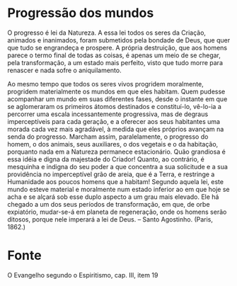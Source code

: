 # Progressão dos mundos

O progresso é lei da Natureza. A essa lei todos os seres da Criação, animados e inanimados, foram submetidos pela bondade de Deus, que quer que tudo se engrandeça e prospere. A própria destruição, que aos homens parece o termo final de todas as coisas, é apenas um meio de se chegar, pela transformação, a um estado mais perfeito, visto que tudo morre para renascer e nada sofre o aniquilamento.

Ao mesmo tempo que todos os seres vivos progridem moralmente, progridem materialmente os mundos em que eles habitam. Quem pudesse acompanhar um mundo em suas diferentes fases, desde o instante em que se aglomeraram os primeiros átomos destinados e constituí-lo, vê-lo-ia a percorrer uma escala incessantemente progressiva, mas de degraus imperceptíveis para cada geração, e a oferecer aos seus habitantes uma morada cada vez mais agradável, à medida que eles próprios avançam na senda do progresso. Marcham assim, paralelamente, o progresso do homem, o dos animais, seus auxiliares, o dos vegetais e o da habitação, porquanto nada em a Natureza permanece estacionário. Quão grandiosa é essa idéia e digna da majestade do Criador! Quanto, ao contrário, é mesquinha e indigna do seu poder a que concentra a sua solicitude e a sua providência no imperceptível grão de areia, que é a Terra, e restringe a Humanidade aos poucos homens que a habitam! Segundo aquela lei, este mundo esteve material e moralmente num estado inferior ao em que hoje se acha e se alçará sob esse duplo aspecto a um grau mais elevado. Ele há chegado a um dos seus períodos de transformação, em que, de orbe expiatório, mudar-se-á em planeta de regeneração, onde os homens serão ditosos, porque nele imperará a lei de Deus. – Santo Agostinho. (Paris, 1862.)

# Fonte
O Evangelho segundo o Espiritismo, cap. III, item 19
